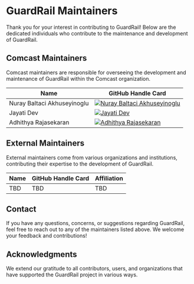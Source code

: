 # GuardRail Maintainers

Thank you for your interest in contributing to GuardRail! Below are the dedicated individuals who contribute to the maintenance and development of GuardRail.

## Comcast Maintainers

Comcast maintainers are responsible for overseeing the development and maintenance of GuardRail within the Comcast organization.

| Name               | GitHub Handle Card  |
|--------------------|----------------------|
| Nuray Baltaci Akhuseyinoglu      | [![Nuray Baltaci Akhuseyinoglu](https://img.shields.io/badge/GitHub-nbaltaci-blue?logo=github)](https://github.com/nbaltaci) |
| Jayati Dev    | [![Jayati Dev](https://img.shields.io/badge/GitHub-devjayati-blue?logo=github)](https://github.com/devjayati) |
| Adhithya Rajasekaran| [![Adhithya Rajasekaran](https://img.shields.io/badge/GitHub-radhi1991-blue?logo=github)](https://github.com/radhi1991) |

## External Maintainers

External maintainers come from various organizations and institutions, contributing their expertise to the development of GuardRail.

| Name               | GitHub Handle Card  | Affiliation                       |
|--------------------|----------------------|-----------------------------------|
| TBD   | TBD | TBD |

## Contact

If you have any questions, concerns, or suggestions regarding GuardRail, feel free to reach out to any of the maintainers listed above. We welcome your feedback and contributions!

## Acknowledgments

We extend our gratitude to all contributors, users, and organizations that have supported the GuardRail project in various ways.
